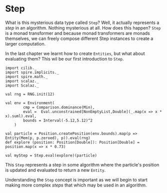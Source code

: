 # Step

What is this mysterious data type called `Step`?
Well, it actually represents a *step* in an algorithm.
Nothing mysterious at all. How does this happen?
`Step` is a monad transformer and because monad transformers are monads themselves, we can freely compose different Step instances to create a larger computation.

In the last chapter we learnt how to create `Entities`, but what about evaluating them?
This wil be our first introduction to `Step`.

```tut:book:invisible
import cilib._
import spire.implicits._
import spire.math._
import scalaz._
import Scalaz._
```
```tut:book:silent
val rng = RNG.init(12)

val env = Environment(
        cmp = Comparison.dominance(Min),
        eval =  Eval.unconstrained[NonEmptyList,Double](_.map(x => x * x).suml).eval,
        bounds = Interval(-5.12,5.12)^2
    )

val particle = Position.createPosition(env.bounds).map(p => Entity(Mem(p, p.zeroed), p)).eval(rng)
def explore (position: Position[Double]): Position[Double] = position.map(x => x * 0.73)
```
```tut:book
val myStep = Step.eval(explore)(particle)
```

This `Step` represents a step in some algorithm where the particle's position is updated and evaluated to return a new `Entity`.

Understanding the `Step` concept is important as we will begin to start making more complex *steps* that which may be used in an algorithm.